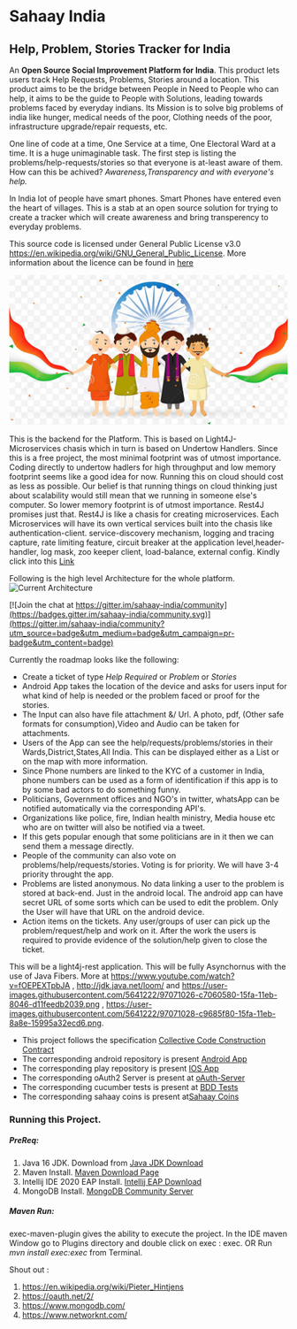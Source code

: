 # Sahaay India
## Help, Problem, Stories Tracker for India
An **Open Source Social Improvement Platform for India**. This product lets users track Help Requests, Problems, Stories around a location. This product aims to be the bridge between People in Need to People who can help, it aims to be the guide to People with Solutions, leading towards problems faced by everyday indians. Its Mission is to solve big problems of india like hunger, medical needs of the poor, Clothing needs of the poor, infrastructure upgrade/repair requests, etc. 

One line of code at a time, One Service at a time, One Electoral Ward at a time. It is a huge unimaginable task. The first step is listing the problems/help-requests/stories so that everyone is at-least aware of them. How can this be achived? *Awareness,Transparency and with everyone's help.*    
  
In India lot of people have smart phones. Smart Phones have entered even the heart of villages. This is a stab at an open source solution for trying to create a tracker which will create awareness and bring transperency to everyday problems.  

This source code is licensed under General Public License v3.0 https://en.wikipedia.org/wiki/GNU_General_Public_License. More information about the licence can be found in [here](License.txt) 

![Sahaay-India](./src/main/resources/images/india.png)

This is the backend for the Platform. This is based on Light4J-Microservices chasis which in turn is based on Undertow Handlers. 
Since this is a free project, the most minimal footprint was of utmost importance. Coding directly to undertow hadlers for high throughput and
 low memory footprint seems like a good idea for now. Running this on cloud should cost as less as possible. Our belief is that running things on cloud thinking just about scalability would still mean that we running in someone else's computer. 
 So lower memory footprint is of utmost importance. Rest4J promises just that. Rest4J is like a chasis for creating microservices. Each Microservices will have its own vertical services built into the chasis like authentication-client. service-discovery mechanism, logging and tracing capture, rate limiting feature,
 circuit breaker at the application level,header-handler, log mask, zoo keeper client, load-balance, external config. Kindly click into this [Link](https://doc.networknt.com/concern/)
 
Following is the high level Architecture for the whole platform.
![Current Architecture](https://user-images.githubusercontent.com/5641222/91639495-a2dfdb00-ea34-11ea-8acd-82c81167118f.png)

[![Join the chat at https://gitter.im/sahaay-india/community](https://badges.gitter.im/sahaay-india/community.svg)](https://gitter.im/sahaay-india/community?utm_source=badge&utm_medium=badge&utm_campaign=pr-badge&utm_content=badge)

Currently the roadmap looks like the following:
* Create a ticket of type *Help Required* or *Problem* or *Stories*
* Android App takes the location of the device and asks for users input for what kind of help is needed or the problem faced or proof for the stories.
* The Input can also have file attachment &/ Url. A photo, pdf, (Other safe formats for consumption),Video and Audio can be taken for attachments.
* Users of the App can see the help/requests/problems/stories in their Wards,District,States,All India. This can be displayed either as a List or on the map with more information.
* Since Phone numbers are linked to the KYC of a customer in India, phone numbers can be used as a form of identification if this app is to by some bad actors to do something funny.
* Politicians, Government offices and NGO's in twitter, whatsApp can be notified automatically via the corresponding API's.
* Organizations like police, fire, Indian health ministry, Media house etc who are on twitter will also be notified via a tweet.
* If this gets popular enough that some politicians are in it then we can send them a message directly.
* People of the community can also vote on problems/help/requests/stories. Voting is for priority. We will have 3-4 priority throught the app.
* Problems are listed anonymous. No data linking a user to the problem is stored at back-end. Just in the android local. The android app can have secret URL of some sorts which can be used to edit the problem. Only the User will have that URL on the android device. 
* Action items on the tickets. Any user/groups of user can pick up the problem/request/help and work on it. After the work the users is required to provide evidence of the solution/help given to close the ticket.

This will be a light4j-rest application. This will be fully Asynchornus with the use of Java Fibers. More at https://www.youtube.com/watch?v=fOEPEXTpbJA , http://jdk.java.net/loom/ and https://user-images.githubusercontent.com/5641222/97071026-c7060580-15fa-11eb-8046-d11feedb2039.png , https://user-images.githubusercontent.com/5641222/97071028-c9685f80-15fa-11eb-8a8e-15995a32ecd6.png. 

* This project follows the specification [Collective Code Construction Contract](https://rfc.zeromq.org/spec/42/)
* The corresponding android repository is present [Android App](https://github.com/sunil-kavali/sahaay-android)
* The corresponding play repository is present [IOS App](https://github.com/Ekshunya-India/sahaay-ios)
* The corresponding oAuth2 Server is present at [oAuth-Server](https://github.com/Ekshunya-India/sahaay-security)
* The corresponding cucumber tests is present at [BDD Tests](https://github.com/Ekshunya-India/sahaay-bdd)
* The corresponding sahaay coins is present at[Sahaay Coins](https://github.com/Ekshunya-India/sahaay-coins)

### Running this Project.
##### PreReq:
1. Java 16 JDK. Download from [Java JDK Download](https://jdk.java.net/16/)
1. Maven Install. [Maven Download Page](http://maven.apache.org/download.cgi#)
1. Intellij IDE 2020 EAP Install. [Intellij EAP Download](https://www.jetbrains.com/idea/nextversion/#section=mac)
1. MongoDB Install. [MongoDB Community Server](https://www.mongodb.com/try/download/community)

##### Maven Run:
exec-maven-plugin gives the ability to execute the project. In the IDE maven Window go to Plugins
directory and double click on exec : exec.
                        OR
Run *mvn install exec:exec* from Terminal. 

Shout out : 
1. https://en.wikipedia.org/wiki/Pieter_Hintjens
1. https://oauth.net/2/
1. https://www.mongodb.com/
1. https://www.networknt.com/